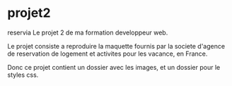 # projet2
reservia
Le projet 2 de ma formation developpeur web.

Le projet consiste a reproduire la maquette fournis par la societe d'agence de reservation de logement et activites pour les vacance, en France.

Donc ce projet contient un dossier avec les images, et un dossier pour le styles css.
